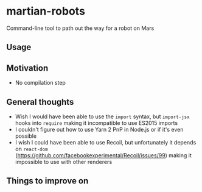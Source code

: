 # martian-robots

Command-line tool to path out the way for a robot on Mars

## Usage

## Motivation

- No compilation step

## General thoughts

- Wish I would have been able to use the `import` syntax, but `import-jsx` hooks into `require` making it incompatible to use ES2015 imports
- I couldn't figure out how to use Yarn 2 PnP in Node.js or if it's even possible
- I wish I could have been able to use Recoil, but unfortunately it depends on `react-dom` (https://github.com/facebookexperimental/Recoil/issues/99) making it impossible to use with other renderers

## Things to improve on
